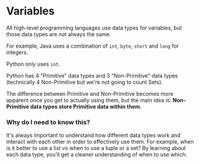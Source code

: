 # Variables

All high-level programming languages use data types for variables, but those data types are not always the same.

For example, Java uses a combination of `int`, `byte`, `short` and `long` for integers. 

Python only uses `int`.

Python has 4 "Primitive" data types and 3 "Non-Primitive" data types (technically 4 Non-Primitive but we're not going to count Sets).

The difference between Primitive and Non-Primitive becomes more apparent once you get to actually using them, but the main idea is: **Non-Primitive data types store Primitive data within them.**

### Why do I need to know this?

It's always important to understand how different data types work and interact with each other in order to effectively use them. For example, when is it better to use a list vs when to use a tuple or a set? By learning about each data type, you'll get a cleaner understanding of when to use which.